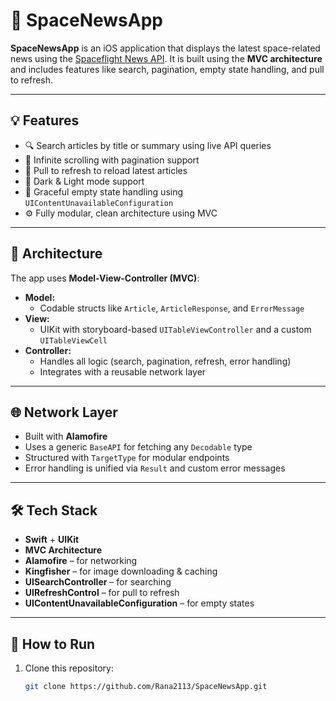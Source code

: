 # 🚀 SpaceNewsApp

**SpaceNewsApp** is an iOS application that displays the latest space-related news using the [Spaceflight News API](https://api.spaceflightnewsapi.net/). It is built using the **MVC architecture** and includes features like search, pagination, empty state handling, and pull to refresh.

---

## 💡 Features

- 🔍 Search articles by title or summary using live API queries  
- 📄 Infinite scrolling with pagination support  
- 🔄 Pull to refresh to reload latest articles  
- 🌙 Dark & Light mode support  
- 🚫 Graceful empty state handling using `UIContentUnavailableConfiguration`  
- ⚙️ Fully modular, clean architecture using MVC  

---

## 🧠 Architecture

The app uses **Model-View-Controller (MVC)**:

- **Model:**  
  - Codable structs like `Article`, `ArticleResponse`, and `ErrorMessage`
- **View:**  
  - UIKit with storyboard-based `UITableViewController` and a custom `UITableViewCell`
- **Controller:**  
  - Handles all logic (search, pagination, refresh, error handling)  
  - Integrates with a reusable network layer

---

## 🌐 Network Layer

- Built with **Alamofire**
- Uses a generic `BaseAPI` for fetching any `Decodable` type
- Structured with `TargetType` for modular endpoints
- Error handling is unified via `Result` and custom error messages

---

## 🛠 Tech Stack

- **Swift** + **UIKit**
- **MVC Architecture**
- **Alamofire** – for networking
- **Kingfisher** – for image downloading & caching
- **UISearchController** – for searching
- **UIRefreshControl** – for pull to refresh
- **UIContentUnavailableConfiguration** – for empty states

---

## 🚀 How to Run

1. Clone this repository:
   ```bash
   git clone https://github.com/Rana2113/SpaceNewsApp.git